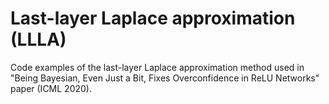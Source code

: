 # Last-layer Laplace approximation (LLLA)

Code examples of the last-layer Laplace approximation method used in "Being Bayesian, Even Just a Bit, Fixes Overconfidence in ReLU Networks" paper (ICML 2020).
